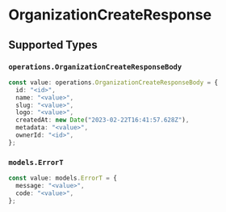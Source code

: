 # OrganizationCreateResponse


## Supported Types

### `operations.OrganizationCreateResponseBody`

```typescript
const value: operations.OrganizationCreateResponseBody = {
  id: "<id>",
  name: "<value>",
  slug: "<value>",
  logo: "<value>",
  createdAt: new Date("2023-02-22T16:41:57.628Z"),
  metadata: "<value>",
  ownerId: "<id>",
};
```

### `models.ErrorT`

```typescript
const value: models.ErrorT = {
  message: "<value>",
  code: "<value>",
};
```

